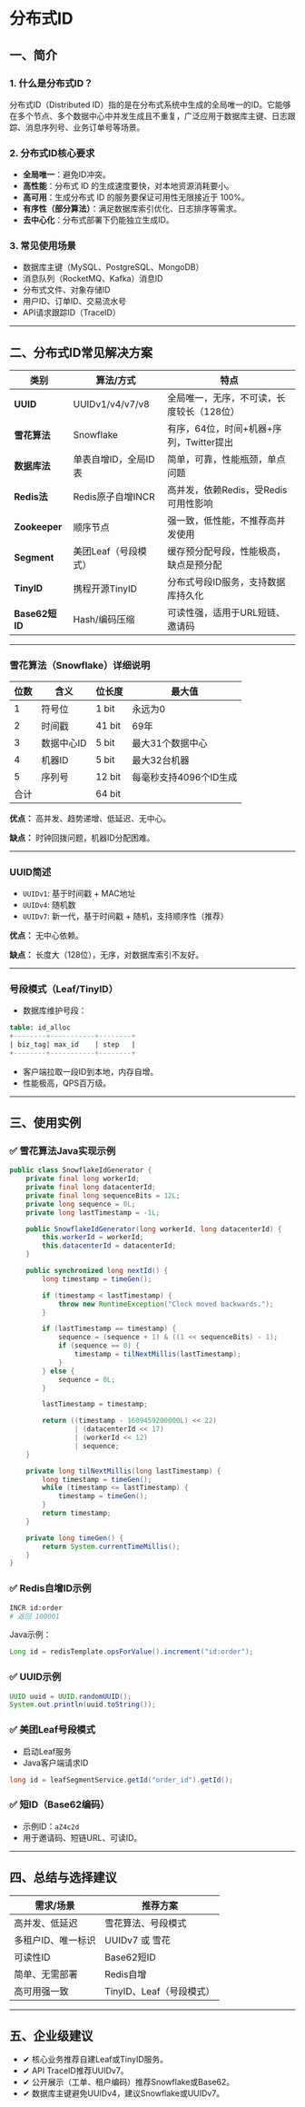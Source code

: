 # 分布式ID

## 一、简介

### 1. 什么是分布式ID？

分布式ID（Distributed ID）指的是在分布式系统中生成的全局唯一的ID。它能够在多个节点、多个数据中心中并发生成且不重复，广泛应用于数据库主键、日志跟踪、消息序列号、业务订单号等场景。

### 2. 分布式ID核心要求

* **全局唯一**：避免ID冲突。
* **高性能**：分布式 ID 的生成速度要快，对本地资源消耗要小。
* **高可用**：生成分布式 ID 的服务要保证可用性无限接近于 100%。
* **有序性（部分算法）**：满足数据库索引优化、日志排序等需求。
* **去中心化**：分布式部署下仍能独立生成ID。

### 3. 常见使用场景

* 数据库主键（MySQL、PostgreSQL、MongoDB）
* 消息队列（RocketMQ、Kafka）消息ID
* 分布式文件、对象存储ID
* 用户ID、订单ID、交易流水号
* API请求跟踪ID（TraceID）

---

## 二、分布式ID常见解决方案

| 类别            | 算法/方式           | 特点                        |
| ------------- | --------------- | ------------------------- |
| **UUID**      | UUIDv1/v4/v7/v8 | 全局唯一，无序，不可读，长度较长（128位）    |
| **雪花算法**      | Snowflake       | 有序，64位，时间+机器+序列，Twitter提出 |
| **数据库法**      | 单表自增ID，全局ID表    | 简单，可靠，性能瓶颈，单点问题           |
| **Redis法**    | Redis原子自增INCR   | 高并发，依赖Redis，受Redis可用性影响   |
| **Zookeeper** | 顺序节点            | 强一致，低性能，不推荐高并发使用          |
| **Segment**   | 美团Leaf（号段模式）    | 缓存预分配号段，性能极高，缺点是预分配       |
| **TinyID**    | 携程开源TinyID      | 分布式号段ID服务，支持数据库持久化        |
| **Base62短ID** | Hash/编码压缩       | 可读性强，适用于URL短链、邀请码         |

---

### 雪花算法（Snowflake）详细说明

| 位数 | 含义     | 位长度    | 最大值            |
| -- | ------ | ------ | -------------- |
| 1  | 符号位    | 1 bit  | 永远为0           |
| 2  | 时间戳    | 41 bit | 69年            |
| 3  | 数据中心ID | 5 bit  | 最大31个数据中心      |
| 4  | 机器ID   | 5 bit  | 最大32台机器        |
| 5  | 序列号    | 12 bit | 每毫秒支持4096个ID生成 |
| 合计 |        | 64 bit |                |

**优点：** 高并发、趋势递增、低延迟、无中心。

**缺点：** 时钟回拨问题，机器ID分配困难。

---

### UUID简述

* `UUIDv1`: 基于时间戳 + MAC地址
* `UUIDv4`: 随机数
* `UUIDv7`: 新一代，基于时间戳 + 随机，支持顺序性（推荐）

**优点：** 无中心依赖。

**缺点：** 长度大（128位），无序，对数据库索引不友好。

---

### 号段模式（Leaf/TinyID）

* 数据库维护号段：

```sql
table: id_alloc
+--------+-----------+--------+
| biz_tag| max_id    | step   |
+--------+-----------+--------+
```

* 客户端拉取一段ID到本地，内存自增。
* 性能极高，QPS百万级。

---

## 三、使用实例

### ✅ 雪花算法Java实现示例

```java
public class SnowflakeIdGenerator {
    private final long workerId;
    private final long datacenterId;
    private final long sequenceBits = 12L;
    private long sequence = 0L;
    private long lastTimestamp = -1L;

    public SnowflakeIdGenerator(long workerId, long datacenterId) {
        this.workerId = workerId;
        this.datacenterId = datacenterId;
    }

    public synchronized long nextId() {
        long timestamp = timeGen();

        if (timestamp < lastTimestamp) {
            throw new RuntimeException("Clock moved backwards.");
        }

        if (lastTimestamp == timestamp) {
            sequence = (sequence + 1) & ((1 << sequenceBits) - 1);
            if (sequence == 0) {
                timestamp = tilNextMillis(lastTimestamp);
            }
        } else {
            sequence = 0L;
        }

        lastTimestamp = timestamp;

        return ((timestamp - 1609459200000L) << 22)
                | (datacenterId << 17)
                | (workerId << 12)
                | sequence;
    }

    private long tilNextMillis(long lastTimestamp) {
        long timestamp = timeGen();
        while (timestamp <= lastTimestamp) {
            timestamp = timeGen();
        }
        return timestamp;
    }

    private long timeGen() {
        return System.currentTimeMillis();
    }
}
```

### ✅ Redis自增ID示例

```bash
INCR id:order
# 返回 100001
```

Java示例：

```java
Long id = redisTemplate.opsForValue().increment("id:order");
```

### ✅ UUID示例

```java
UUID uuid = UUID.randomUUID();
System.out.println(uuid.toString());
```

### ✅ 美团Leaf号段模式

* 启动Leaf服务
* Java客户端请求ID

```java
long id = leafSegmentService.getId("order_id").getId();
```

### ✅ 短ID（Base62编码）

* 示例ID：`aZ4c2d`
* 用于邀请码、短链URL、可读ID。

---

## 四、总结与选择建议

| 需求/场景      | 推荐方案              |
| ---------- | ----------------- |
| 高并发、低延迟    | 雪花算法、号段模式         |
| 多租户ID、唯一标识 | UUIDv7 或 雪花       |
| 可读性ID      | Base62短ID         |
| 简单、无需部署    | Redis自增           |
| 高可用强一致     | TinyID、Leaf（号段模式） |

---

## 五、企业级建议

* ✔ 核心业务推荐自建Leaf或TinyID服务。
* ✔ API TraceID推荐UUIDv7。
* ✔ 公开展示（工单、租户编码）推荐Snowflake或Base62。
* ✔ 数据库主键避免UUIDv4，建议Snowflake或UUIDv7。



